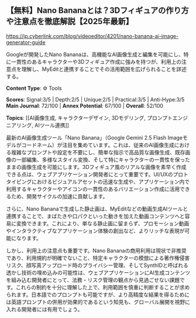 ## 【無料】Nano Bananaとは？3Dフィギュアの作り方や注意点を徹底解説【2025年最新】

https://jp.cyberlink.com/blog/videoeditor/4201/nano-banana-ai-image-generator-guide

Googleが開発したNano Bananaは、高機能なAI画像生成と編集を可能にし、特に一貫性のあるキャラクターや3Dフィギュア作成に強みを持つが、利用上の注意点を理解し、MyEditと連携することでその活用範囲を広げられることを詳述する。

**Content Type**: ⚙️ Tools

**Scores**: Signal:3/5 | Depth:2/5 | Unique:2/5 | Practical:3/5 | Anti-Hype:3/5
**Main Journal**: 72/100 | **Annex Potential**: 67/100 | **Overall**: 52/100

**Topics**: [[AI画像生成, キャラクターデザイン, 3Dモデリング, プロンプトエンジニアリング, AIツール連携]]

最新のAI画像生成ツール「Nano Banana」（Google Gemini 2.5 Flash Imageモデルがコードネーム）が注目を集めています。これは、従来のAI画像生成における複雑なプロンプトや設定を不要にし、簡単な指示で高品質な画像生成、既存画像の一部編集、多様なスタイル変換、そして特にキャラクターの一貫性を保ったままの画像生成を可能にします。3Dフィギュア風のリアルな画像を素早く作成できる点は、ウェブアプリケーション開発者にとって重要です。UI/UXのプロトタイピングにおけるビジュアルアセットの迅速な生成や、アプリケーション内で利用するキャラクターやアイコンの一貫性のあるバリエーション作成に活用できるため、開発サイクルの加速に貢献します。

さらに、Nano Bananaで生成した静止画は、MyEditなどの動画生成AIツールと連携することで、まばたきや口パクといった動きを加えた動画コンテンツへと容易に変換できます。これにより、単なる静止画に留まらず、プロモーション動画やインタラクティブなアプリケーション体験の創出など、よりリッチな表現が可能になります。

しかし、利用上の注意点も重要です。Nano Bananaの商用利用は現状で非推奨であり、利用規約が明確でないこと、特定キャラクターの模倣による著作権侵害リスク、顔写真アップロード時のプライバシー管理、そしてSynthIDと呼ばれる透かし技術の埋め込みの可能性は、ウェブアプリケーションにAI生成コンテンツを組み込む開発者にとって、法務・リスク管理の観点から見過ごせない課題です。これらの制約を十分に理解した上で、利用範囲を慎重に判断することが求められます。日本語でのプロンプトも可能ですが、より高精度な結果を得るためには英語プロンプトの併用が効果的であるという知見も、グローバル展開を視野に入れる開発者には有用でしょう。